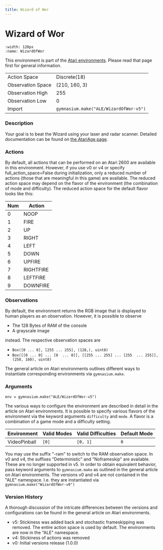 ```yaml
---
title: Wizard of Wor
---
```

# Wizard of Wor

```{figure} ../../_static/videos/atari/wizard_of_wor.gif 
:width: 120px
:name: WizardOfWor
```

This environment is part of the <a href='..'>Atari environments</a>. Please read that page first for general information.

|                   |                                        |
|-------------------|----------------------------------------|
| Action Space      | Discrete(18)                           |
| Observation Space | (210, 160, 3)                          |
| Observation High  | 255                                    |
| Observation Low   | 0                                      |
| Import            | `gymnasium.make("ALE/WizardOfWor-v5")` |

### Description
Your goal is to beat the Wizard using your laser and radar scanner. Detailed documentation can be found on [the AtariAge page](https://atariage.com/manual_html_page.php?SoftwareLabelID=598).

### Actions
By default, all actions that can be performed on an Atari 2600 are available in this environment. However, if you use v0 or v4 or specify full_action_space=False during initialization, only a reduced number of actions (those that are meaningful in this game) are available. The reduced action space may depend on the flavor of the environment (the combination of mode and difficulty). The reduced action space for the default flavor looks like this:

| Num | Action    |
|-----|-----------|
| 0   | NOOP      |
| 1   | FIRE      |
| 2   | UP        |
| 3   | RIGHT     |
| 4   | LEFT      |
| 5   | DOWN      |
| 6   | UPFIRE    |
| 7   | RIGHTFIRE |
| 8   | LEFTFIRE  |
| 9   | DOWNFIRE  |

### Observations
By default, the environment returns the RGB image that is displayed to human players as an observation. However, it is
possible to observe
- The 128 Bytes of RAM of the console
- A grayscale image

instead. The respective observation spaces are
- `Box([0 ... 0], [255 ... 255], (128,), uint8)`
- `Box([[0 ... 0]
 ...
 [0  ... 0]], [[255 ... 255]
 ...
 [255  ... 255]], (250, 160), uint8)
`

The general article on Atari environments outlines different ways to instantiate corresponding environments
via `gymnasium.make`.

### Arguments

```
env = gymnasium.make("ALE/WizardOfWor-v5")
```

The various ways to configure the environment are described in detail in the article on Atari environments.
It is possible to specify various flavors of the environment via the keyword arguments `difficulty` and `mode`. 
A flavor is a combination of a game mode and a difficulty setting.

| Environment  | Valid Modes | Valid Difficulties | Default Mode |
|--------------|-------------|--------------------|--------------|
| VideoPinball | `[0]`       | `[0, 1]`           | `0`          |

You may use the suffix "-ram" to switch to the RAM observation space. In v0 and v4, the suffixes "Deterministic" and "Noframeskip" 
are available. These are no longer supported in v5. In order to obtain equivalent behavior, pass keyword arguments to `gymnasium.make` as outlined in 
the general article on Atari environments.
The versions v0 and v4 are not contained in the "ALE" namespace. I.e. they are instantiated via `gymnasium.make("WizardOfWor-v0")`

### Version History
A thorough discussion of the intricate differences between the versions and configurations can be found in the
general article on Atari environments. 

* v5: Stickiness was added back and stochastic frameskipping was removed. The entire action space is used by default. The environments are now in the "ALE" namespace.
* v4: Stickiness of actions was removed
* v0: Initial versions release (1.0.0)
